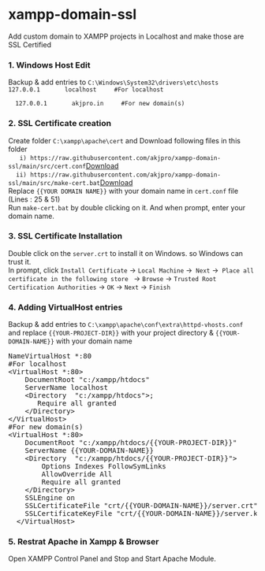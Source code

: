 # xampp-domain-ssl
Add custom domain to XAMPP projects in Localhost and make those are SSL Certified

<h3>1.	Windows Host Edit</h3>
<p>Backup & add entries to <code>C:\Windows\System32\drivers\etc\hosts</code>
<br><code>127.0.0.1       localhost		#For localhost </code><br><code>
  127.0.0.1       akjpro.in		#For new domain(s)</code>
</p>
<h3>2. 	SSL Certificate creation</h3><p>
  Create folder <code>C:\xampp\apache\cert</code> and Download following files in this folder<br>
  &nbsp;&nbsp;&nbsp;&nbsp;<code> i) https://raw.githubusercontent.com/akjpro/xampp-domain-ssl/main/src/cert.conf</code><a href="https://raw.githubusercontent.com/akjpro/xampp-domain-ssl/main/src/cert.conf">Download</a><br>
&nbsp;&nbsp;&nbsp;&nbsp;<code>ii) https://raw.githubusercontent.com/akjpro/xampp-domain-ssl/main/src/make-cert.bat</code><a href="https://raw.githubusercontent.com/akjpro/xampp-domain-ssl/main/src/make-cert.bat">Download</a><br>
Replace <code>{{YOUR DOMAIN NAME}}</code> with your domain name in <code>cert.conf</code> file (Lines : 25 & 51)<br>
Run <code>make-cert.bat</code> by double clicking on it. And when prompt, enter your domain name.</p>
<h3>3.	SSL Certificate Installation</h3>
<p>Double click on the <code>server.crt</code> to install it on Windows. so Windows can trust it.<br>
In prompt, click <code>Install Certificate</code> -> <code>Local Machine</code> -><code> Next</code> -><code> Place all certificate in the following store </code>
-> <code>Browse</code> -> <code>Trusted Root Certification Authorities</code> -> <code>OK</code> -> <code>Next</code> -> <code>Finish</code></p>
<h3>4.	Adding VirtualHost entries </h3>
<p>Backup & add entries to <code>C:\xampp\apache\conf\extra\httpd-vhosts.conf</code> and replace <code>{{YOUR-PROJECT-DIR}}</code> with your project directory & <code>{{YOUR-DOMAIN-NAME}}</code> with your domain name<pre>
NameVirtualHost *:80
#For localhost
&lt;VirtualHost *:80>
    DocumentRoot "c:/xampp/htdocs"
    ServerName localhost
    &lt;Directory  "c:/xampp/htdocs">;
       Require all granted
    &lt;/Directory>
&lt;/VirtualHost>
#For new domain(s)
&lt;VirtualHost *:80>
    DocumentRoot "c:/xampp/htdocs/{{YOUR-PROJECT-DIR}}"
    ServerName {{YOUR-DOMAIN-NAME}}
    &lt;Directory  "c:/xampp/htdocs/{{YOUR-PROJECT-DIR}}">
        Options Indexes FollowSymLinks
        AllowOverride All
        Require all granted
    &lt;/Directory>
    SSLEngine on 
    SSLCertificateFile "crt/{{YOUR-DOMAIN-NAME}}/server.crt"
    SSLCertificateKeyFile "crt/{{YOUR-DOMAIN-NAME}}/server.key"
  &lt;/VirtualHost></code></pre></p>
<h3>5.	Restrat Apache in Xampp & Browser</h3>
  <p>Open XAMPP Control Panel and Stop and Start Apache Module.</p>
